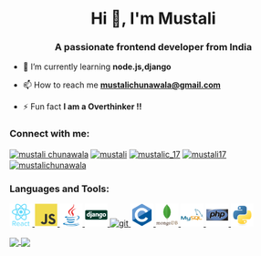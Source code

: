 <h1 align="center">Hi 👋, I'm Mustali</h1>
<h3 align="center">A passionate frontend developer from India</h3>

- 🌱 I’m currently learning **node.js,django**

- 📫 How to reach me **mustalichunawala@gmail.com**

- ⚡ Fun fact **I am a Overthinker !!**

<h3 align="left">Connect with me:</h3>
<p align="left">
 <a href="https://linkedin.com/in/mustali chunawala" target="blank"><img align="center" src="https://raw.githubusercontent.com/rahuldkjain/github-profile-readme-generator/master/src/images/icons/Social/linked-in-alt.svg" alt="mustali chunawala" height="30" width="40" /></a>
<a href="https://codepen.io/mustali" target="blank"><img align="center" src="https://raw.githubusercontent.com/rahuldkjain/github-profile-readme-generator/master/src/images/icons/Social/codepen.svg" alt="mustali" height="30" width="40" /></a>
<a href="https://instagram.com/mustalic_17" target="blank"><img align="center" src="https://raw.githubusercontent.com/rahuldkjain/github-profile-readme-generator/master/src/images/icons/Social/instagram.svg" alt="mustalic_17" height="30" width="40" /></a>
<a href="https://www.codechef.com/users/mustali17" target="blank"><img align="center" src="https://cdn.jsdelivr.net/npm/simple-icons@3.1.0/icons/codechef.svg" alt="mustali17" height="30" width="40" /></a>
<a href="https://www.hackerrank.com/mustalichunawala" target="blank"><img align="center" src="https://raw.githubusercontent.com/rahuldkjain/github-profile-readme-generator/master/src/images/icons/Social/hackerrank.svg" alt="mustalichunawala" height="30" width="40" /></a>
</p>

<h3 align="left">Languages and Tools:</h3>
<p align="left"> <a href="https://reactjs.org/" target="_blank"> <img src="https://raw.githubusercontent.com/devicons/devicon/master/icons/react/react-original-wordmark.svg" alt="react" width="40" height="40"/> </a> <a href="https://developer.mozilla.org/en-US/docs/Web/JavaScript" target="_blank"> <img src="https://raw.githubusercontent.com/devicons/devicon/master/icons/javascript/javascript-original.svg" alt="javascript" width="40" height="40"/> </a><a href="https://www.java.com" target="_blank"> <img src="https://raw.githubusercontent.com/devicons/devicon/master/icons/java/java-original.svg" alt="java" width="40" height="40"/> </a> <a href="https://www.djangoproject.com/" target="_blank"> <img src="https://raw.githubusercontent.com/devicons/devicon/master/icons/django/django-original.svg" alt="django" width="40" height="40"/> </a>  <a href="https://git-scm.com/" target="_blank"> <img src="https://www.vectorlogo.zone/logos/git-scm/git-scm-icon.svg" alt="git" width="40" height="40"/> </a>  <a href="https://www.cprogramming.com/" target="_blank"> <img src="https://raw.githubusercontent.com/devicons/devicon/master/icons/c/c-original.svg" alt="c" width="40" height="40"/> </a>  <a href="https://www.mongodb.com/" target="_blank"> <img src="https://raw.githubusercontent.com/devicons/devicon/master/icons/mongodb/mongodb-original-wordmark.svg" alt="mongodb" width="40" height="40"/> </a> <a href="https://www.mysql.com/" target="_blank"> <img src="https://raw.githubusercontent.com/devicons/devicon/master/icons/mysql/mysql-original-wordmark.svg" alt="mysql" width="40" height="40"/> </a> <a href="https://www.php.net" target="_blank"> <img src="https://raw.githubusercontent.com/devicons/devicon/master/icons/php/php-original.svg" alt="php" width="40" height="40"/> </a> <a href="https://www.python.org" target="_blank"> <img src="https://raw.githubusercontent.com/devicons/devicon/master/icons/python/python-original.svg" alt="python" width="40" height="40"/> </a>  </p>
<a href="https://github.com/mustali17mustali17">
 <img align="center" src="https://github-readme-stats.vercel.app/api/top-langs/?username=mustali17&theme=dark&layout=compact" />
</a>
<a href="https://github.com/mustali17/mustali17">
 <img align="center" src="https://github-readme-stats.vercel.app/api//?username=mustali17&theme=dark" />
</a>

